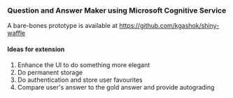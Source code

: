 ### Question and Answer Maker using Microsoft Cognitive Service

A bare-bones prototype is available at https://github.com/kgashok/shiny-waffle


#### Ideas for extension

1. Enhance the UI to do something more elegant
2. Do permanent storage 
3. Do authentication and store user favourites
4. Compare user's answer to the gold answer and provide autograding 

